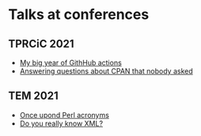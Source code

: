 # Talks at conferences
## TPRCiC 2021
- [My big year of GithHub actions](https://thibaultduponchelle.github.io/talks/talk-tprcic-2021-my-big-year-of-github-actions)
- [Answering questions about CPAN that nobody asked](https://thibaultduponchelle.github.io/talks/talk-tprcic-2021-answers-to-cpan-questions-that-nobody-asked)

## TEM 2021
- [Once upond Perl acronyms](https://thibaultduponchelle.github.io/talks/talk-tem-2021-once-upon-perl-acronyms)
- [Do you really know XML?](https://thibaultduponchelle.github.io/talks/talk-tem-2021-do-you-really-know-xml)

